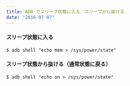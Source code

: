 ```yaml
---
title: ADB でスリープ状態に入る／スリープから抜ける
date: "2016-07-07"
---
```


#### スリープ状態に入る

```
$ adb shell "echo mem > /sys/power/state"
```

#### スリープ状態から抜ける（通常状態に戻る）

```
$ adb shell "echo on > /sys/power/state"
```

